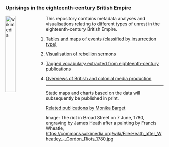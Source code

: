### Uprisings in the eighteenth-century British Empire

<img src="https://upload.wikimedia.org/wikipedia/commons/2/2f/Heath_after_Wheatley_-_Gordon_Riots_1780.jpg" alt="wikimedia" width=25% align="left" padding="25"> This repository contains metadata analyses and visualisations relating to different types of unrest in the eighteenth-century British Empire.

1) [Tables and maps of events (classified by insurrection type)](https://monikabarget.github.io/Revolts/events.html)

2) [Visualisation of rebellion sermons](https://monikabarget.github.io/Revolts/sermons.html)

3) [Tagged vocabulary extracted from eighteenth-century publications](https://monikabarget.github.io/Revolts/vocabulary.html)

4) [Overviews of British and colonial media production](https://monikabarget.github.io/Revolts/overviews.html)

***

Static maps and charts based on the data will subsequently be published in print. 

[Related publications by Monika Barget](https://monikabarget.github.io/Revolts/publications.html)

Image: The riot in Broad Street on 7 June, 1780, engraving by James Heath after a painting by Francis Wheatle, https://commons.wikimedia.org/wiki/File:Heath_after_Wheatley_-_Gordon_Riots_1780.jpg
